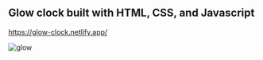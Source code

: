 ## Glow clock built with HTML, CSS, and Javascript



https://glow-clock.netlify.app/



![glow](https://user-images.githubusercontent.com/24884380/165245700-98deb2a3-cf8e-402a-bbdd-b24f4467acd2.jpg)

